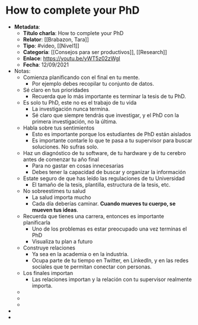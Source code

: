 # How to complete your PhD

- **Metadata**:
	- **Título charla**: How to complete your PhD
	- **Relator**: [[Brabazon, Tara]]
	- **Tipo**: #video, [[Nivel1]]
	- **Categoría**: [[Consejos para ser productivos]], [[Research]]
	- **Enlace**: https://youtu.be/yWT5z02zWgI
	- **Fecha**: 12/09/2021
- Notas:
	- Comienza planificando con el final en tu mente.
		- Por ejemplo debes recopilar tu conjunto de datos.
	- Sé claro en tus prioridades
		- Recuerda que lo más importante es terminar la tesis de tu PhD.
	- Es solo tu PhD, este no es el trabajo de tu vida
		- La investigación nunca termina.
		- Sé claro que siempre tendrás que investigar, y el PhD con la primera investigación, no la última.
	- Habla sobre tus sentimientos
		- Esto es importante porque los estudiantes de PhD están aislados
		- Es importante contarle lo que te pasa a tu supervisor para buscar soluciones. No sufras solo.
	- Haz un diagnóstico de tu software, de tu hardware y de tu cerebro antes de comenzar tu año final
		- Para no gastar en cosas innecesarias
		- Debes tener la capacidad de buscar y organizar la información
	- Estate seguro de que has leído las regulaciones de tu Universidad
		- El tamaño de la tesis, plantilla, estructura de la tesis, etc.
	- No sobreestimes tu salud
		- La salud importa mucho
		- Cada día deberías caminar. **Cuando mueves tu cuerpo, se mueven tus ideas**.
	- Recuerda que tienes una carrera, entonces es importante planificarla
		- Uno de los problemas es estar preocupado una vez terminas el PhD
		- Visualiza tu plan a futuro
	- Construye relaciones
		- Ya sea en la academia o en la industria.
		- Ocupa parte de tu tiempo en Twitter, en LinkedIn, y en las redes sociales que te permitan conectar con personas.
	- Los finales importan
		- Las relaciones importan y la relación con tu supervisor realmente importa.
	- 
	- 
	- 
- 
- 
